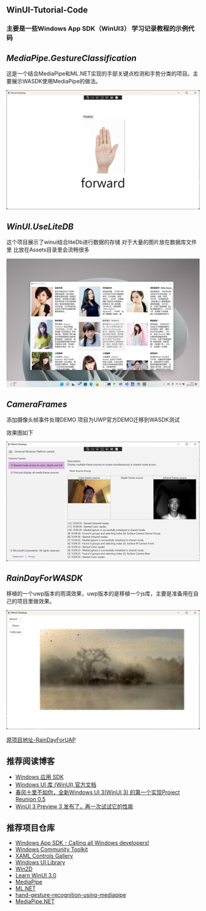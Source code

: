 ## WinUI-Tutorial-Code

### 主要是一些Windows App SDK（WinUI3） 学习记录教程的示例代码

## ***MediaPipe.GestureClassification***

这是一个结合MediaPipe和ML.NET实现的手部关键点检测和手势分类的项目。主要展示WASDK使用MediaPipe的做法。

![Hand](/Images/HandTest.png)


## ***WinUI.UseLiteDB***

这个项目展示了winui结合liteDb进行数据的存储 对于大量的图片放在数据库文件里 比放在Assets目录里会流畅很多

![image](/Images/WinUI.UseLiteDB.png)


## ***CameraFrames***

添加摄像头帧事件处理DEMO 项目为UWP官方DEMO迁移到WASDK测试

效果图如下

![cameraFrames](/Images/CameraFrames.png)

## ***RainDayForWASDK***

移植的一个uwp版本的雨滴效果，uwp版本的是移植一个js库，主要是准备用在自己的项目里做效果。

![RainDayForWASDK](/Images/RainDayForWASDK.png)

[原项目地址-RainDayForUAP](https://github.com/Neilxzn/RainDayForUAP)

## 推荐阅读博客
- [Windows 应用 SDK](https://docs.microsoft.com/zh-CN/windows/apps/windows-app-sdk/)
- [Windows UI 库 (WinUI) 官方文档](https://docs.microsoft.com/zh-cn/windows/apps/winui/)
- [春风十里不如你，全新Windows UI 3(WinUI 3) 的第一个实现Project Reunion 0.5](https://www.cnblogs.com/craigtaylor/p/14673459.html)
- [WinUI 3 Preview 3 发布了，再一次试试它的性能](https://www.cnblogs.com/dino623/p/test_winui3_preview3_performance.html)

## 推荐项目仓库
- [Windows App SDK - Calling all Windows developers!](https://github.com/microsoft/WindowsAppSDK)
- [Windows Community Toolkit](https://github.com/windows-toolkit/WindowsCommunityToolkit/tree/winui)
- [XAML Controls Gallery](https://github.com/microsoft/Xaml-Controls-Gallery/tree/winui3)
- [Windows UI Library](https://github.com/microsoft/microsoft-ui-xaml)
- [Win2D](https://github.com/microsoft/Win2D/tree/reunion_master)
- [Learn WinUI 3.0](https://github.com/PacktPublishing/-Learn-WinUI-3.0)
- [MediaPipe](https://google.github.io/mediapipe/)
- [ML.NET](https://dotnet.microsoft.com/zh-cn/apps/machinelearning-ai/ml-dotnet)
- [hand-gesture-recognition-using-mediapipe](https://github.com/Kazuhito00/hand-gesture-recognition-using-mediapipe)
- [MediaPipe.NET](https://github.com/vignetteapp/MediaPipe.NET)
